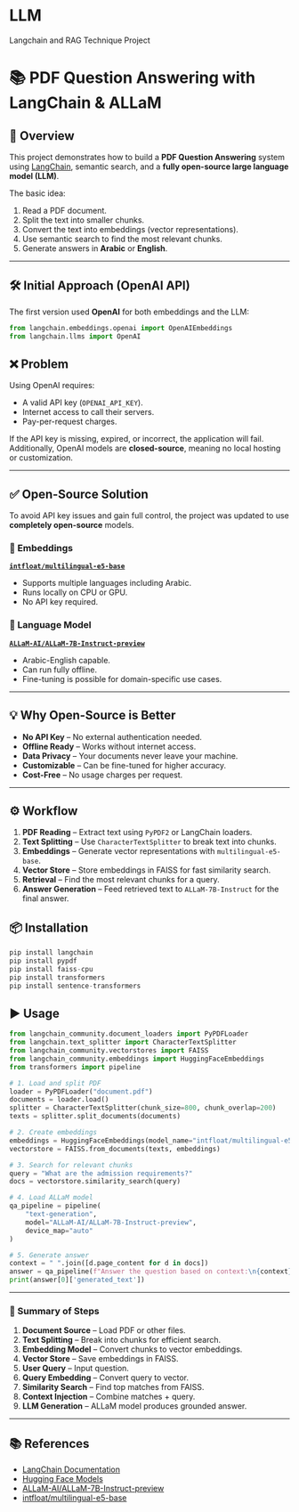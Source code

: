 # LLM
Langchain and RAG Technique Project 

# 📚 PDF Question Answering with LangChain & ALLaM

## 🚀 Overview
This project demonstrates how to build a **PDF Question Answering** system using [LangChain](https://www.langchain.com/), semantic search, and a **fully open-source large language model (LLM)**.

The basic idea:
1. Read a PDF document.
2. Split the text into smaller chunks.
3. Convert the text into embeddings (vector representations).
4. Use semantic search to find the most relevant chunks.
5. Generate answers in **Arabic** or **English**.

---

## 🛠 Initial Approach (OpenAI API)
The first version used **OpenAI** for both embeddings and the LLM:

```python
from langchain.embeddings.openai import OpenAIEmbeddings
from langchain.llms import OpenAI
```
## ❌ Problem
Using OpenAI requires:
- A valid API key (`OPENAI_API_KEY`).
- Internet access to call their servers.
- Pay-per-request charges.

If the API key is missing, expired, or incorrect, the application will fail.  
Additionally, OpenAI models are **closed-source**, meaning no local hosting or customization.

---

## ✅ Open-Source Solution
To avoid API key issues and gain full control, the project was updated to use **completely open-source** models.

### 🔹 Embeddings
**[`intfloat/multilingual-e5-base`](https://huggingface.co/intfloat/multilingual-e5-base)**
- Supports multiple languages including Arabic.
- Runs locally on CPU or GPU.
- No API key required.

### 🔹 Language Model
**[`ALLaM-AI/ALLaM-7B-Instruct-preview`](https://huggingface.co/ALLaM-AI/ALLaM-7B-Instruct-preview)**
- Arabic-English capable.
- Can run fully offline.
- Fine-tuning is possible for domain-specific use cases.

---

## 💡 Why Open-Source is Better
- **No API Key** – No external authentication needed.
- **Offline Ready** – Works without internet access.
- **Data Privacy** – Your documents never leave your machine.
- **Customizable** – Can be fine-tuned for higher accuracy.
- **Cost-Free** – No usage charges per request.

---

## ⚙️ Workflow
1. **PDF Reading** – Extract text using `PyPDF2` or LangChain loaders.
2. **Text Splitting** – Use `CharacterTextSplitter` to break text into chunks.
3. **Embeddings** – Generate vector representations with `multilingual-e5-base`.
4. **Vector Store** – Store embeddings in FAISS for fast similarity search.
5. **Retrieval** – Find the most relevant chunks for a query.
6. **Answer Generation** – Feed retrieved text to `ALLaM-7B-Instruct` for the final answer.

## 📦 Installation
```python
pip install langchain
pip install pypdf
pip install faiss-cpu
pip install transformers
pip install sentence-transformers
```
## ▶️ Usage
```python
from langchain_community.document_loaders import PyPDFLoader
from langchain.text_splitter import CharacterTextSplitter
from langchain_community.vectorstores import FAISS
from langchain_community.embeddings import HuggingFaceEmbeddings
from transformers import pipeline

# 1. Load and split PDF
loader = PyPDFLoader("document.pdf")
documents = loader.load()
splitter = CharacterTextSplitter(chunk_size=800, chunk_overlap=200)
texts = splitter.split_documents(documents)

# 2. Create embeddings
embeddings = HuggingFaceEmbeddings(model_name="intfloat/multilingual-e5-base")
vectorstore = FAISS.from_documents(texts, embeddings)

# 3. Search for relevant chunks
query = "What are the admission requirements?"
docs = vectorstore.similarity_search(query)

# 4. Load ALLaM model
qa_pipeline = pipeline(
    "text-generation",
    model="ALLaM-AI/ALLaM-7B-Instruct-preview",
    device_map="auto"
)

# 5. Generate answer
context = " ".join([d.page_content for d in docs])
answer = qa_pipeline(f"Answer the question based on context:\n{context}\nQuestion: {query}")
print(answer[0]['generated_text'])
```
---

### 📌 Summary of Steps
1. **Document Source** – Load PDF or other files.  
2. **Text Splitting** – Break into chunks for efficient search.  
3. **Embedding Model** – Convert chunks to vector embeddings.  
4. **Vector Store** – Save embeddings in FAISS.  
5. **User Query** – Input question.  
6. **Query Embedding** – Convert query to vector.  
7. **Similarity Search** – Find top matches from FAISS.  
8. **Context Injection** – Combine matches + query.  
9. **LLM Generation** – ALLaM model produces grounded answer.  
 
---

## 📚 References
- [LangChain Documentation](https://python.langchain.com/)  
- [Hugging Face Models](https://huggingface.co/models)  
- [ALLaM-AI/ALLaM-7B-Instruct-preview](https://huggingface.co/ALLaM-AI/ALLaM-7B-Instruct-preview)  
- [intfloat/multilingual-e5-base](https://huggingface.co/intfloat/multilingual-e5-base)  


